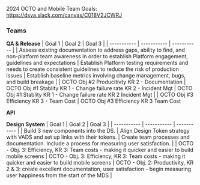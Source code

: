 2024 OCTO and Mobile Team Goals: https://dsva.slack.com/canvas/C018V2JCWRJ


### Teams

**QA & Release**
| Goal 1 | Goal 2 | Goal 3 |
| ----------- | ----------- | ----------- |
| Assess existing documentation to address gaps, ability to find, and non-platform team awareness in order to establish Platform engagement, guidelines and expectations | Establish Platform testing requirements and needs to create consistent guidelines to reduce the risk of production issues | Establish baseline metrics involving change management, bugs, and build breakage |
| OCTO Obj #2 Producitivty KR 2 - Documentation  | OCTO Obj #1 Stablity KR 1 - Change failure rate KR 2 - Incident Mgt  |  OCTO Obj #1 Stablity KR 1 - Change failure rate KR 2 Incident Mgt | 
| OCTO Obj #3 Efficiency KR 3 - Team Cost | OCTO Obj #3 Efficiency KR 3 Team Cost

**API**

**Design System**
| Goal 1 | Goal 2 | Goal 3 |
| ----------- | ----------- | ----------- |
| Build 3 new components into the DS. | Align Design Token strategy with VADS and set up links with their tokens. | Create team processes and documentation.  Include a process for measuring user satisfaction. |
| OCTO - Obj. 3: Efficiency, KR 3: Team costs - making it quicker and easier to build mobile screens | OCTO - Obj. 3: Efficiency, KR 3: Team costs - making it quicker and easier to build mobile screens  | OCTO - Obj. 2: Productivity, KR 2 & 3: create excellent documentation, user satisfaction - begin measuring user happiness from the start of the MDS |

